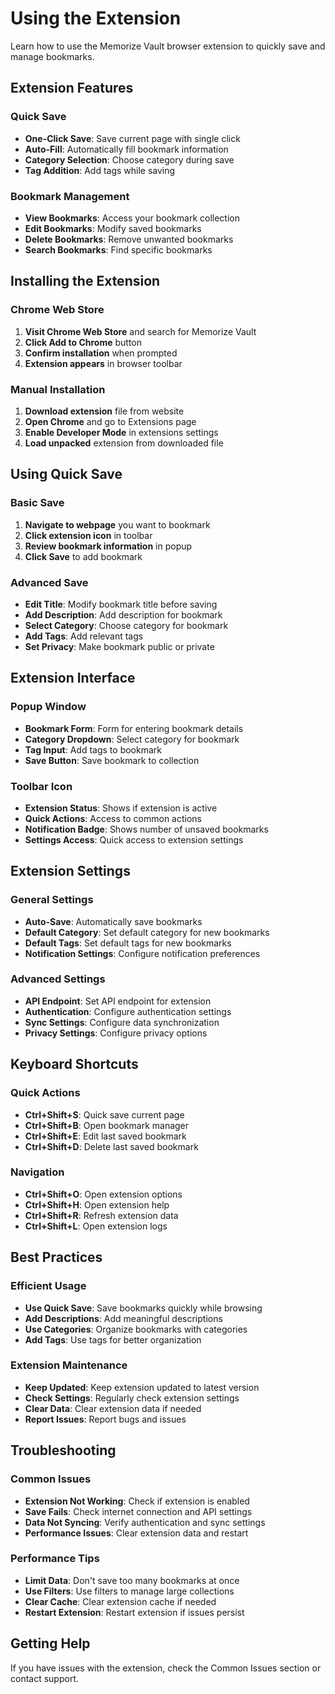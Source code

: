 # Using the Extension

Learn how to use the Memorize Vault browser extension to quickly save and manage bookmarks.

## Extension Features

### **Quick Save**
- **One-Click Save**: Save current page with single click
- **Auto-Fill**: Automatically fill bookmark information
- **Category Selection**: Choose category during save
- **Tag Addition**: Add tags while saving

### **Bookmark Management**
- **View Bookmarks**: Access your bookmark collection
- **Edit Bookmarks**: Modify saved bookmarks
- **Delete Bookmarks**: Remove unwanted bookmarks
- **Search Bookmarks**: Find specific bookmarks

## Installing the Extension

### **Chrome Web Store**
1. **Visit Chrome Web Store** and search for Memorize Vault
2. **Click Add to Chrome** button
3. **Confirm installation** when prompted
4. **Extension appears** in browser toolbar

### **Manual Installation**
1. **Download extension** file from website
2. **Open Chrome** and go to Extensions page
3. **Enable Developer Mode** in extensions settings
4. **Load unpacked** extension from downloaded file

## Using Quick Save

### **Basic Save**
1. **Navigate to webpage** you want to bookmark
2. **Click extension icon** in toolbar
3. **Review bookmark information** in popup
4. **Click Save** to add bookmark

### **Advanced Save**
- **Edit Title**: Modify bookmark title before saving
- **Add Description**: Add description for bookmark
- **Select Category**: Choose category for bookmark
- **Add Tags**: Add relevant tags
- **Set Privacy**: Make bookmark public or private

## Extension Interface

### **Popup Window**
- **Bookmark Form**: Form for entering bookmark details
- **Category Dropdown**: Select category for bookmark
- **Tag Input**: Add tags to bookmark
- **Save Button**: Save bookmark to collection

### **Toolbar Icon**
- **Extension Status**: Shows if extension is active
- **Quick Actions**: Access to common actions
- **Notification Badge**: Shows number of unsaved bookmarks
- **Settings Access**: Quick access to extension settings

## Extension Settings

### **General Settings**
- **Auto-Save**: Automatically save bookmarks
- **Default Category**: Set default category for new bookmarks
- **Default Tags**: Set default tags for new bookmarks
- **Notification Settings**: Configure notification preferences

### **Advanced Settings**
- **API Endpoint**: Set API endpoint for extension
- **Authentication**: Configure authentication settings
- **Sync Settings**: Configure data synchronization
- **Privacy Settings**: Configure privacy options

## Keyboard Shortcuts

### **Quick Actions**
- **Ctrl+Shift+S**: Quick save current page
- **Ctrl+Shift+B**: Open bookmark manager
- **Ctrl+Shift+E**: Edit last saved bookmark
- **Ctrl+Shift+D**: Delete last saved bookmark

### **Navigation**
- **Ctrl+Shift+O**: Open extension options
- **Ctrl+Shift+H**: Open extension help
- **Ctrl+Shift+R**: Refresh extension data
- **Ctrl+Shift+L**: Open extension logs

## Best Practices

### **Efficient Usage**
- **Use Quick Save**: Save bookmarks quickly while browsing
- **Add Descriptions**: Add meaningful descriptions
- **Use Categories**: Organize bookmarks with categories
- **Add Tags**: Use tags for better organization

### **Extension Maintenance**
- **Keep Updated**: Keep extension updated to latest version
- **Check Settings**: Regularly check extension settings
- **Clear Data**: Clear extension data if needed
- **Report Issues**: Report bugs and issues

## Troubleshooting

### **Common Issues**
- **Extension Not Working**: Check if extension is enabled
- **Save Fails**: Check internet connection and API settings
- **Data Not Syncing**: Verify authentication and sync settings
- **Performance Issues**: Clear extension data and restart

### **Performance Tips**
- **Limit Data**: Don't save too many bookmarks at once
- **Use Filters**: Use filters to manage large collections
- **Clear Cache**: Clear extension cache if needed
- **Restart Extension**: Restart extension if issues persist

## Getting Help

If you have issues with the extension, check the Common Issues section or contact support.
